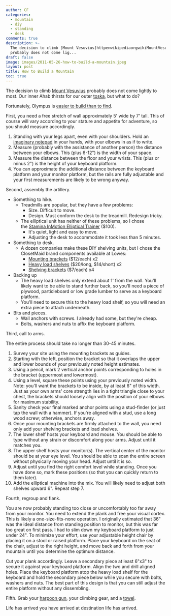 ```yaml
---
author: CF
categories:
  - mountain
  - diy
  - standing
  - desk
comments: true
description: >-
  The decision to climb [Mount Vesuvius]httpenwikipediaorgwikiMountVesuvius
  probably does not come lig...
draft: false
image: images/2011-05-26-how-to-build-a-mountain.jpeg
layout: post
title: How to Build a Mountain
toc: true
---
```

    
The decision to climb [Mount Vesuvius](http://en.wikipedia.org/wiki/Mount_Vesuvius) probably does not come lightly to most. Our inner Ahab thirsts for our outer [toska](http://www.wordnik.com/words/toska), but what to do?    
    
Fortunately, Olympus is [easier to build than to find](http://www.cfa.harvard.edu/news/2011/pr201116.html).    
    
First, you need a free stretch of wall approximately 5' wide by 7' tall. This of course will vary according to your stature and appetite for adventure, so you should measure accordingly.    
    
1. Standing with your legs apart, even with your shoulders. Hold an [imaginary notepad](http://www.amazon.com/She-Liked-Imaginary-Men-Notepad/dp/0811839656) in your hands, with your elbows in as if to write.    
1. Measure (probably with the assistance of another person) the distance between your elbows. This (plus 6-12") is the width of your space.    
1. Measure the distance between the floor and your wrists. This (plus or minus 2") is the height of your keyboard platform.    
1. You can approximate the additional distance between the keyboard platform and your monitor platform, but the rails are fully adjustable and your first measurements are likely to be wrong anyway.    
    
Second, assembly the artillery.    
    
- Something to hike.    
  - Treadmills are popular, but they have a few problems:    
    - Size. Difficult to move.    
    - Design. Must conform the desk to the treadmill. Redesign tricky.    
  - The elliptical unit has neither of these problems, so I chose the [Stamina InMotion Elliptical Trainer](http://www.amazon.com/gp/product/B000VICRO8) (\$100).    
    - It's quiet, light and easy to move.    
    - Adjusting the desk to accommodate it took less than 5 minutes.    
- Something to desk.    
  - A dozen companies make these DIY shelving units, but I chose the ClosetMaid brand components available at Lowes:    
    - [Mounting brackets](http://www.lowes.com/ProductDisplay?partNumber=117881-362-93585&langId=-1&storeId=10151&productId=1005769&catalogId=10051&cmRelshp=rel&rel=nofollow&cId=PDIO1) (\$12/each) x2    
    - [Heavy load shelves](http://www.lowes.com/ProductDisplay?partNumber=114846-362-93570&langId=-1&storeId=10151&productId=1005051&catalogId=10051&cmRelshp=req&rel=nofollow&cId=PDIO1) ($20/long, $14/short) x2    
    - [Shelving brackets](http://www.lowes.com/ProductDisplay?partNumber=77570-362-93582&langId=-1&storeId=10151&productId=1100883&catalogId=10051&cmRelshp=rel&rel=nofollow&cId=PDIO1) (\$7/each) x4    
- Backing up    
  - The heavy load shelves only extend about 1' from the wall. You'll likely want to be able to stand further back, so you'll need a piece of plywood, particleboard or low grade lumber to serve as a keyboard platform.    
  - You'll need to secure this to the heavy load shelf, so you will need an extra piece to attach underneath.    
- Bits and pieces.    
  - Wall anchors with screws. I already had some, but they're cheap.    
  - Bolts, washers and nuts to affix the keyboard platform.    
    
Third, call to arms.    
    
The entire process should take no longer than 30-45 minutes.    
    
1. Survey your site using the mounting brackets as guides.    
1. Starting with the left, position the bracket so that it overlaps the upper and lower bounds of your previously noted height estimates.    
1. Using a pencil, mark 2 vertical anchor points corresponding to holes in the bracket (uppermost and lowermost).    
1. Using a level, square these points using your previously noted width. Note: you'll want the brackets to be inside, by at least 6" of this width. Just as your own arms' core strength lies in a tight triangle close to your chest, the brackets should loosely align with the position of your elbows for maximum stability.    
1. Sanity check your final marked anchor points using a stud-finder (or just tap the wall with a hammer). If you're aligned with a stud, use a long wood screw; otherwise, anchors away.    
1. Once your mounting brackets are firmly attached to the wall, you need only add your shelving brackets and load shelves.    
1. The lower shelf hosts your keyboard and mouse. You should be able to type without any strain or discomfort along your arms. Adjust until it matches you.    
1. The upper shelf hosts your monitor(s). The vertical center of the monitor should be at your eye level. You should be able to scan the entire screen without physically moving your head. Adjust until it is so.    
1. Adjust until you find the right comfort level while standing. Once you have done so, mark these positions (so that you can quickly return to them later).    
1. Add the elliptical machine into the mix. You will likely need to adjust both shelves upward 6". Repeat step 7.    
    
Fourth, regroup and flank.    
    
You are now probably standing too close or uncomfortably too far away from your monitor. You need to extend the plank and free your visual cortex. This is likely a one-size-fits-none operation. I originally estimated that 36" was the ideal distance from standing position to monitor, but this was far too great on first pass. I had to slim down my keyboard platform to just under 24". To minimize your effort, use your adjustable height chair by placing it on a stool or raised platform. Place your keyboard on the seat of the chair, adjust to the right height, and move back and forth from your mountain until you determine the optimum distance.    
    
Cut your plank accordingly. Leave a secondary piece at least 6"x3" to secure it against your keyboard platform. Align the two and drill aligned holes. Place the keyboard platform atop the heavy load shelf for the keyboard and hold the secondary piece below while you secure with bolts, washers and nuts. The best part of this design is that you can still adjust the entire platform without any dissembling.    
    
Fifth. Grab your [harpoon gun](http://www.flickr.com/photos/dystopos/91980378/), your climbing gear, and a [towel](http://www.towelday.org/).    
    
Life has arrived you have arrived at destination life has arrived.    
